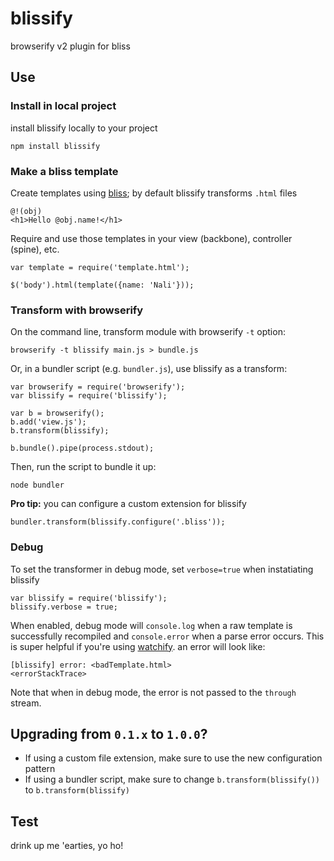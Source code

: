 blissify
========

browserify v2 plugin for bliss


## Use

### Install in local project

install blissify locally to your project

```
npm install blissify
```

### Make a bliss template

Create templates using [bliss](https://github.com/cstivers78/bliss/wiki); by default blissify transforms `.html` files

```
@!(obj)
<h1>Hello @obj.name!</h1>
```

Require and use those templates in your view (backbone), controller (spine), etc.

```
var template = require('template.html');

$('body').html(template({name: 'Nali'}));
```

### Transform with browserify

On the command line, transform module with browserify `-t` option:

```
browserify -t blissify main.js > bundle.js
```

Or, in a bundler script (e.g. `bundler.js`), use blissify as a transform:

```
var browserify = require('browserify');
var blissify = require('blissify');

var b = browserify();
b.add('view.js');
b.transform(blissify);

b.bundle().pipe(process.stdout);
```

Then, run the script to bundle it up:

```
node bundler
```

**Pro tip:** you can configure a custom extension for blissify

```
bundler.transform(blissify.configure('.bliss'));
```

### Debug

To set the transformer in debug mode, set `verbose=true` when instatiating blissify

```
var blissify = require('blissify');
blissify.verbose = true;
```

When enabled, debug mode will `console.log` when a raw template is successfully recompiled and `console.error` when a parse error occurs. This is super helpful if you're using [watchify](https://github.com/substack/watchify). an error will look like:

```
[blissify] error: <badTemplate.html>
<errorStackTrace>
```

Note that when in debug mode, the error is not passed to the `through` stream.


## Upgrading from `0.1.x` to `1.0.0`?

- If using a custom file extension, make sure to use the new configuration pattern
- If using a bundler script, make sure to change `b.transform(blissify())` to `b.transform(blissify)`


## Test

drink up me 'earties, yo ho!
